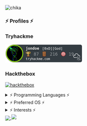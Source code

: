 ![chika](https://media1.tenor.com/images/8fd57274c414726ae2179a8340bd100c/tenor.gif)

### ⚡ Profiles ⚡

### Tryhackme
[ ![tryhackme](./icon/jondoe.png) ](https://tryhackme.com/p/jondoe)


### Hackthebox
[ ![hackthebox](https://www.hackthebox.eu/badge/image/361358)](https://www.hackthebox.eu/home/users/profile/361358)


<details>
<summary>⚡ Programming Languages ⚡</summary>
<br>
  
<img alt="C++" src="https://img.shields.io/badge/c++%20-%2300599C.svg?&style=for-the-badge&logo=c%2B%2B&ogoColor=white"/>
  
<img alt="Python" src="https://img.shields.io/badge/python%20-%2314354C.svg?&style=for-the-badge&logo=python&logoColor=white"/>

<img alt="Go" src="https://img.shields.io/badge/go-%2300ADD8.svg?&style=for-the-badge&logo=go&logoColor=white"/>

<img alt="C" src="https://img.shields.io/badge/c%20-%2300599C.svg?&style=for-the-badge&logo=c&logoColor=white"/>

</details>

<details>
<summary> ⚡ Preferred OS ⚡ </summary>
<br>
<img align="center" src="https://img.shields.io/badge/Manjaro%20-grey?style=for-the-badge&logo=Manjaro&logoColor=orange&labelColor=54487A">
<img alt="Windows 10" src="https://img.shields.io/badge/Windows-0078D6?style=for-the-badge&logo=windows&logoColor=white" />
</details>

<details>
<summary>⚡ Interests ⚡</summary>
<br>
<b>
  
Exploit Development
  
Reverse Engineering

Computer Science

Malware Development

</b>
</details>

<a href="https://github.com/0xmanjoos">
  <img align="center" src="https://github-readme-stats.vercel.app/api/top-langs/?username=0xmanjoos&title_color=ffffff&text_color=c9cacc&icon_color=2bbc8a&bg_color=1d1f21">
</a>
<img src="https://github-readme-stats.vercel.app/api?username=0xmanjoos&show_icons=true&line_height=27&count_private=true&title_color=ffffff&text_color=c9cacc&icon_color=2bbc8a&bg_color=1d1f21"> 

